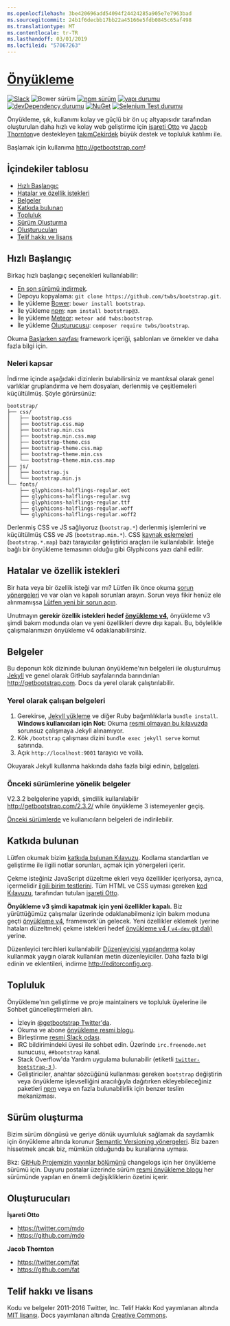 ```yaml
---
ms.openlocfilehash: 3be420696add54094f24424285a905e7e7963bad
ms.sourcegitcommit: 24b1f6decbb17bb22a45166e5fdb0845c65af498
ms.translationtype: MT
ms.contentlocale: tr-TR
ms.lasthandoff: 03/01/2019
ms.locfileid: "57067263"
---
```

# <a name="bootstraphttpgetbootstrapcom"></a>[Önyükleme](http://getbootstrap.com)

[![Slack](https://bootstrap-slack.herokuapp.com/badge.svg)](https://bootstrap-slack.herokuapp.com)
![Bower sürüm](https://img.shields.io/bower/v/bootstrap.svg)
[![npm sürüm](https://img.shields.io/npm/v/bootstrap.svg)](https://www.npmjs.com/package/bootstrap)
[![yapı durumu](https://img.shields.io/travis/twbs/bootstrap/master.svg)](https://travis-ci.org/twbs/bootstrap) 
 [ ![devDependency durumu](https://img.shields.io/david/dev/twbs/bootstrap.svg)](https://david-dm.org/twbs/bootstrap#info=devDependencies)
[![NuGet](https://img.shields.io/nuget/v/bootstrap.svg)](https://www.nuget.org/packages/Bootstrap)
[![Selenium Test durumu](https://saucelabs.com/browser-matrix/bootstrap.svg)](https://saucelabs.com/u/bootstrap)

Önyükleme, şık, kullanımı kolay ve güçlü bir ön uç altyapısıdır tarafından oluşturulan daha hızlı ve kolay web geliştirme için [işareti Otto](https://twitter.com/mdo) ve [Jacob Thornton](https://twitter.com/fat)ve destekleyen [takımÇekirdek](https://github.com/orgs/twbs/people) büyük destek ve topluluk katılımı ile.

Başlamak için kullanıma <http://getbootstrap.com>!


## <a name="table-of-contents"></a>İçindekiler tablosu

* [Hızlı Başlangıç](#quick-start)
* [Hatalar ve özellik istekleri](#bugs-and-feature-requests)
* [Belgeler](#documentation)
* [Katkıda bulunan](#contributing)
* [Topluluk](#community)
* [Sürüm Oluşturma](#versioning)
* [Oluşturucuları](#creators)
* [Telif hakkı ve lisans](#copyright-and-license)


## <a name="quick-start"></a>Hızlı Başlangıç

Birkaç hızlı başlangıç seçenekleri kullanılabilir:

* [En son sürümü indirmek](https://github.com/twbs/bootstrap/archive/v3.3.7.zip).
* Depoyu kopyalama: `git clone https://github.com/twbs/bootstrap.git`.
* İle yükleme [Bower](http://bower.io): `bower install bootstrap`.
* İle yükleme [npm](https://www.npmjs.com): `npm install bootstrap@3`.
* İle yükleme [Meteor](https://www.meteor.com): `meteor add twbs:bootstrap`.
* İle yükleme [Oluşturucusu](https://getcomposer.org): `composer require twbs/bootstrap`.

Okuma [Başlarken sayfası](http://getbootstrap.com/getting-started/) framework içeriği, şablonları ve örnekler ve daha fazla bilgi için.

### <a name="whats-included"></a>Neleri kapsar

İndirme içinde aşağıdaki dizinlerin bulabilirsiniz ve mantıksal olarak genel varlıklar gruplandırma ve hem dosyaları, derlenmiş ve çeşitlemeleri küçültülmüş. Şöyle görürsünüz:

```
bootstrap/
├── css/
│   ├── bootstrap.css
│   ├── bootstrap.css.map
│   ├── bootstrap.min.css
│   ├── bootstrap.min.css.map
│   ├── bootstrap-theme.css
│   ├── bootstrap-theme.css.map
│   ├── bootstrap-theme.min.css
│   └── bootstrap-theme.min.css.map
├── js/
│   ├── bootstrap.js
│   └── bootstrap.min.js
└── fonts/
    ├── glyphicons-halflings-regular.eot
    ├── glyphicons-halflings-regular.svg
    ├── glyphicons-halflings-regular.ttf
    ├── glyphicons-halflings-regular.woff
    └── glyphicons-halflings-regular.woff2
```

Derlenmiş CSS ve JS sağlıyoruz (`bootstrap.*`) derlenmiş işlemlerini ve küçültülmüş CSS ve JS (`bootstrap.min.*`). CSS [kaynak eşlemeleri](https://developer.chrome.com/devtools/docs/css-preprocessors) (`bootstrap.*.map`) bazı tarayıcılar geliştirici araçları ile kullanılabilir. İsteğe bağlı bir önyükleme temasının olduğu gibi Glyphicons yazı dahil edilir.


## <a name="bugs-and-feature-requests"></a>Hatalar ve özellik istekleri

Bir hata veya bir özellik isteği var mı? Lütfen ilk önce okuma [sorun yönergeleri](https://github.com/twbs/bootstrap/blob/master/CONTRIBUTING.md#using-the-issue-tracker) ve var olan ve kapalı sorunları arayın. Sorun veya fikir henüz ele alınmamışsa [Lütfen yeni bir sorun açın](https://github.com/twbs/bootstrap/issues/new).

Unutmayın **gerekir özellik istekleri hedef [önyükleme v4](https://github.com/twbs/bootstrap/tree/v4-dev),** önyükleme v3 şimdi bakım modunda olan ve yeni özellikleri devre dışı kapalı. Bu, böylelikle çalışmalarımızın önyükleme v4 odaklanabilirsiniz.


## <a name="documentation"></a>Belgeler

Bu deponun kök dizininde bulunan önyükleme'nın belgeleri ile oluşturulmuş [Jekyll](http://jekyllrb.com) ve genel olarak GitHub sayfalarında barındırılan <http://getbootstrap.com>. Docs da yerel olarak çalıştırılabilir.

### <a name="running-documentation-locally"></a>Yerel olarak çalışan belgeleri

1. Gerekirse, [Jekyll yükleme](http://jekyllrb.com/docs/installation) ve diğer Ruby bağımlılıklarla `bundle install`.
   **Windows kullanıcıları için Not:** Okuma [resmi olmayan bu kılavuzda](http://jekyll-windows.juthilo.com/) sorunsuz çalışmaya Jekyll alınamıyor.
2. Kök `/bootstrap` çalışması dizini `bundle exec jekyll serve` komut satırında.
4. Açık `http://localhost:9001` tarayıcı ve voilà.

Okuyarak Jekyll kullanma hakkında daha fazla bilgi edinin, [belgeleri](http://jekyllrb.com/docs/home/).

### <a name="documentation-for-previous-releases"></a>Önceki sürümlerine yönelik belgeler

V2.3.2 belgelerine yapıldı, şimdilik kullanılabilir <http://getbootstrap.com/2.3.2/> while önyükleme 3 istemeyenler geçiş.

[Önceki sürümlerde](https://github.com/twbs/bootstrap/releases) ve kullanıcıların belgeleri de indirilebilir.


## <a name="contributing"></a>Katkıda bulunan

Lütfen okumak bizim [katkıda bulunan Kılavuzu](https://github.com/twbs/bootstrap/blob/master/CONTRIBUTING.md). Kodlama standartları ve geliştirme ile ilgili notlar sorunları, açmak için yönergeleri içerir.

Çekme isteğiniz JavaScript düzeltme ekleri veya özellikler içeriyorsa, ayrıca, içermelidir [ilgili birim testlerini](https://github.com/twbs/bootstrap/tree/master/js/tests). Tüm HTML ve CSS uyması gereken [kod Kılavuzu](https://github.com/mdo/code-guide), tarafından tutulan [işareti Otto](https://github.com/mdo).

**Önyükleme v3 şimdi kapatmak için yeni özellikler kapalı.** Biz yürüttüğümüz çalışmalar üzerinde odaklanabilmeniz için bakım moduna geçti [önyükleme v4](https://github.com/twbs/bootstrap/tree/v4-dev), framework'ün gelecek. Yeni özellikler eklemek (yerine hataları düzeltmek) çekme istekleri hedef [önyükleme v4 ( `v4-dev` git dalı)](https://github.com/twbs/bootstrap/tree/v4-dev) yerine.

Düzenleyici tercihleri kullanılabilir [Düzenleyicisi yapılandırma](https://github.com/twbs/bootstrap/blob/master/.editorconfig) kolay kullanmak yaygın olarak kullanılan metin düzenleyiciler. Daha fazla bilgi edinin ve eklentileri, indirme <http://editorconfig.org>.


## <a name="community"></a>Topluluk

Önyükleme'nın geliştirme ve proje maintainers ve topluluk üyelerine ile Sohbet güncelleştirmeleri alın.

* İzleyin [ @getbootstrap Twitter'da](https://twitter.com/getbootstrap).
* Okuma ve abone [önyükleme resmi blogu](http://blog.getbootstrap.com).
* Birleştirme [resmi Slack odası](https://bootstrap-slack.herokuapp.com).
* IRC bildirimindeki üyesi ile sohbet edin. Üzerinde `irc.freenode.net` sunucusu, `##bootstrap` kanal.
* Stack Overflow'da Yardım uygulama bulunabilir (etiketli [ `twitter-bootstrap-3` ](https://stackoverflow.com/questions/tagged/twitter-bootstrap-3)).
* Geliştiriciler, anahtar sözcüğünü kullanması gereken `bootstrap` değiştirin veya önyükleme işlevselliğini aracılığıyla dağıtırken ekleyebileceğiniz paketleri [npm](https://www.npmjs.com/browse/keyword/bootstrap) veya en fazla bulunabilirlik için benzer teslim mekanizması.


## <a name="versioning"></a>Sürüm oluşturma

Bizim sürüm döngüsü ve geriye dönük uyumluluk sağlamak da saydamlık için önyükleme altında korunur [Semantic Versioning yönergeleri](http://semver.org/). Biz bazen hissetmek ancak biz, mümkün olduğunda bu kurallarına uyması.

Bkz: [GitHub Projemizin yayınlar bölümünü](https://github.com/twbs/bootstrap/releases) changelogs için her önyükleme sürümü için. Duyuru postalar üzerinde sürüm [resmi önyükleme blogu](http://blog.getbootstrap.com) her sürümünde yapılan en önemli değişikliklerin özetini içerir.


## <a name="creators"></a>Oluşturucuları

**İşareti Otto**

* <https://twitter.com/mdo>
* <https://github.com/mdo>

**Jacob Thornton**

* <https://twitter.com/fat>
* <https://github.com/fat>


## <a name="copyright-and-license"></a>Telif hakkı ve lisans

Kodu ve belgeler 2011-2016 Twitter, Inc. Telif Hakkı Kod yayımlanan altında [MIT lisansı](https://github.com/twbs/bootstrap/blob/master/LICENSE). Docs yayımlanan altında [Creative Commons](https://github.com/twbs/bootstrap/blob/master/docs/LICENSE).
